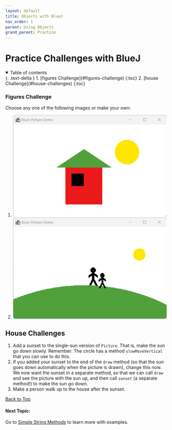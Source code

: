 ```yaml
---
layout: default
title: Objects with BlueJ
nav_order: 1
parent: Using Objects
grand_parent: Practice
---
```


# Practice Challenges with BlueJ

<details open markdown="block">
  <summary>
    Table of contents
  </summary>
  {: .text-delta }
1. [figures Challenge](#figures-challenge)
   {:toc}
2. [house Challenge](#house-challenges)
   {:toc}
</details>

### Figures Challenge

Choose any one of the following images or make your own:  
1. ![House](../../../../resources/practice/session_time/images/session01-challenge01.png)
2. ![Couple](../../../../resources/practice/session_time/images/session01-challenge02.png)

## House Challenges

1. Add a sunset to the single-sun version of `Picture`. That is, make the sun go down slowly. Remember: The circle has a method `slowMoveVertical` that you can use to do this.
2. If you added your sunset to the end of the `draw` method (so that the sun goes down automatically when the picture is drawn), change this now. We now want the sunset in a separate method, so that we can call `draw` and see the picture with the sun up, and then call `sunset` (a separate method!) to make the sun go down.
3. Make a person walk up to the house after the sunset.

[Back to Top](#top)

#### Next Topic: 
Go to [Simple String Methods](../../../learn/java/foundations/string-simple-methods) to learn more with examples.